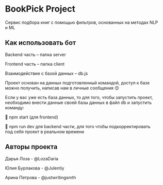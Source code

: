 # BookPick Project

Сервис подбора книг с помощью фильтров, основанных на методах NLP и ML

## Как использовать бот

Backend часть – папка server

Frontend часть – папка client

Взаимодействие с базой данных – db.js

Проект основан на данных подготовленный командой, доступ к базе можно получить, написав нам в личные сообщения 😊

Если у вас уже есть база данных, то для того, чтобы запустить проект, необходимо внести данные своей базы данных в файл db и запустить команду:

	npm start (для frontend)

	npm run dev для backend части, для того чтобы подкорректировать под себя проект в реальном времени


## Авторы проекта

Дарья Лоза - @LozaDaria

Юлия Бурлакова - @Julentiy

Арина Петрова - @justwritingsmth
